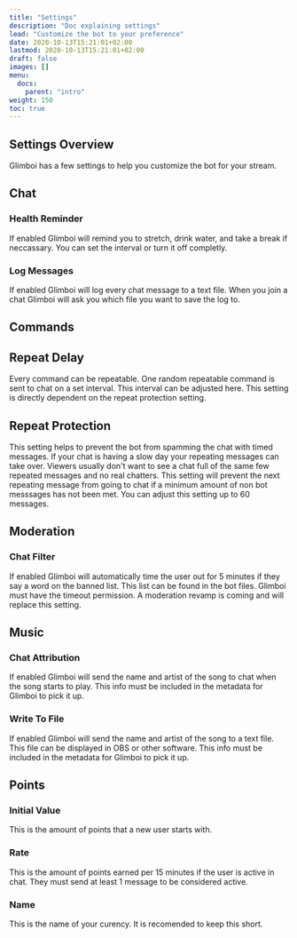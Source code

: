 ```yaml
---
title: "Settings"
description: "Doc explaining settings"
lead: "Customize the bot to your preference"
date: 2020-10-13T15:21:01+02:00
lastmod: 2020-10-13T15:21:01+02:00
draft: false
images: []
menu:
  docs:
    parent: "intro"
weight: 150
toc: true
---
```


## Settings Overview

Glimboi has a few settings to help you customize the bot for your stream.

## Chat

### Health Reminder

If enabled Glimboi will remind you to stretch, drink water, and take a break if neccassary. You can set the interval or turn it off completly.

### Log Messages

If enabled Glimboi will log every chat message to a text file. When you join a chat Glimboi will ask you which file you want to save the log to.

## Commands

## Repeat Delay

Every command can be repeatable. One random repeatable command is sent to chat on a set interval. This interval can be adjusted here. This setting is directly dependent on the repeat protection setting.

## Repeat Protection

This setting helps to prevent the bot from spamming the chat with timed messages. If your chat is having a slow day your repeating messages can take over. Viewers usually don't want to see a chat full of the same few repeated messages and no real chatters. This setting will prevent the next repeating message from going to chat if a minimum amount of non bot messsages has not been met. You can adjust this setting up to 60 messages.

## Moderation

### Chat Filter

If enabled Glimboi will automatically time the user out for 5 minutes if they say a word on the banned list. This list can be found in the bot files. Glimboi must have the timeout permission.  A moderation revamp is coming and will replace this setting.

## Music

### Chat Attribution

If enabled Glimboi will send the name and artist of the song to chat when the song starts to play. This info must be included in the metadata for Glimboi to pick it up.

### Write To File

If enabled Glimboi will send the name and artist of the song to a text file. This file can be displayed in OBS or other software. This info must be included in the metadata for Glimboi to pick it up.

## Points

### Initial Value

This is the amount of points that a new user starts with.

### Rate

This is the amount of points earned per 15 minutes if the user is active in chat. They must send at least 1 message to be considered active.

### Name

This is the name of your curency. It is recomended to keep this short.